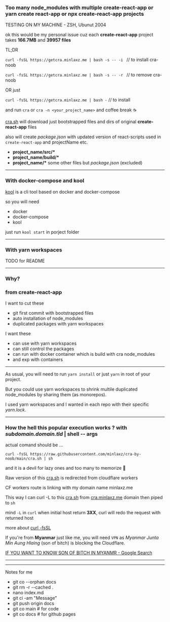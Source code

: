 ### Too many node_modules with multiple create-react-app or yarn create react-app or npx create-react-app projects

TESTING ON MY MACHINE - ZSH, Ubunut 2004

ok this would be my personal issue cuz each **create-react-app** project takes **166.7MB** and **39957 files**

TL;DR

`curl -fsSL https://getcra.minlaxz.me | bash -s -- -i ` // to install cra-noob

`curl -fsSL https://getcra.minlaxz.me | bash -s -- -r ` // to remove cra-noob

OR just

`curl -fsSL https://getcra.minlaxz.me | bash -` // to install

and run `cra` or `cra -n <your_project_name>` and coffee break ☕

[cra.sh](cra.sh) will download just bootstrapped files and dirs of original **create-react-app** files

also will create _package.json_ with updated version of react-scripts used in `create-react-app` and projectName etc.

- **project_name/src/\***
- **project_name/build/\***
- **project_name/\*** some other files but _package.json_ (excluded)

---

### With docker-compose and kool

[kool](https://kool.dev) is a cli tool based on docker and docker-compose

so you will need

- docker
- docker-compose
- kool

just run `kool start` in porject folder

---

### With yarn workspaces

TODO for README

---

### Why?

### from create-react-app

I want to cut these

- git first commit with bootstrapped files
- auto installation of node_modules
- duplicated packages with yarn workspaces

I want these

- can use with yarn workspaces
- can still control the packages
- can run with docker container which is build with cra node_modules
- and exp with containers

---

As usual, you will need to run `yarn install` or just `yarn` in root of your project.

But you could use yarn workspaces to shrink multile duplicated node_modules by sharing them (as monorepos).

I used yarn workspaces and I wanted in each repo with their specific _yarn.lock_.

---

### How the hell this popular execution works ? with _subdomain.domain.tld_ | shell -- args

actual comand should be ...

`curl -fsSL https://raw.githubusercontent.com/minlaxz/cra-by-noob/main/cra.sh | sh`

and it is a devil for lazy ones and too many to memorize 🥴

Raw version of this [cra.sh](cra.sh) is redirected from cloudflare workers

CF workers route is linking with my domain name minlaxz.me

This way I can curl -L to this [cra.sh](cra.sh) from [cra.minlaxz.me](https://cra.minlaxz.me) domain then piped to `sh`

mind `-L` in `curl` when initial host return **3XX**, curl will redo the request with returned host

more about [curl -fsSL](https://explainshell.com/explain?cmd=curl+-fsSL)

If you're from **Myanmar** just like me, you will need `VPN` as _Myanmar Junta Min Aung Hlaing_ (son of bitch) is blocking the Cloudflare.

[IF YOU WANT TO KNOW SON OF BITCH IN MYANMR - Google Search](https://www.google.com/search?q=myanmar+junta&source=lmns&bih=981&biw=1874&hl=en&sa=X&ved=2ahUKEwig1cPZgJDyAhVKXCsKHda6CvkQ_AUoAHoECAEQAA)


---
---

Notes for me

- git co --orphan docs
- git rm -r --cached .
- nano index.md
- git ci -am "Message"
- git push origin docs
- git co main # for code
- git co docs # for github pages